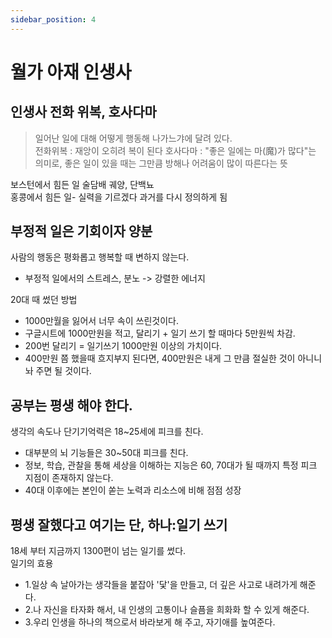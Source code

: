 ```yaml
---
sidebar_position: 4
---
```


# 월가 아재 인생사  


## 인생사 전화 위복, 호사다마   

>일어난 일에 대해 어떻게 행동해 나가느갸에 달려 있다.  
전화위복 : 재앙이 오히려 복이 된다
호사다마 : "좋은 일에는 마(魔)가 많다"는 의미로, 좋은 일이 있을 때는 그만큼 방해나 어려움이 많이 따른다는 뜻  

보스턴에서 힘든 일 술담배 궤양, 단백뇨  
홍콩에서 힘든 일- 실력을 기르겠다 과거를 다시 정의하게 됨  

## 부정적 일은 기회이자 양분    

사람의 행동은 평화롭고 행복할 때 변하지 않는다.  
- 부정적 일에서의 스트레스, 분노 -> 강렬한 에너지  

20대 때 썼던 방법  
- 1000만월을 잃어서 너무 속이 쓰린것이다.  
- 구글시트에 1000만원을 적고, 달리기 + 일기 쓰기 할 때마다 5만원씩 차감.  
- 200번 달리기 = 일기쓰기 1000만원 이상의 가치이다.  
- 400만원 쯤 했을때 흐지부지 된다면, 400만원은 내게 그 만큼 절실한 것이 아니니 놔 주면 될 것이다.  

## 공부는 평생 해야 한다.  

생각의 속도나 단기기억력은 18~25세에 피크를 친다.  
- 대부분의 뇌 기능들은 30~50대 피크를 친다.  
- 정보, 학습, 관찰을 통해 세상을 이해하는 지능은 60, 70대가 될 때까지 특정 피크 지점이 존재하지 않는다.  
- 40대 이후에는 본인이 쏟는 노력과 리소스에 비해 점점 성장  

## 평생 잘했다고 여기는 단, 하나:일기 쓰기  

18세 부터 지금까지 1300편이 넘는 일기를 썼다.  
일기의 효용  
- 1.일상 속 날아가는 생각들을 붙잡아 '닻'을 만들고, 더 깊은 사고로 내려가게 해준다.  
- 2.나 자신을 타자화 해서, 내 인생의 고통이나 슬픔을 희화화 할 수 있게 해준다.  
- 3.우리 인생을 하나의 책으로서 바라보게 해 주고, 자기애를 높여준다.  


